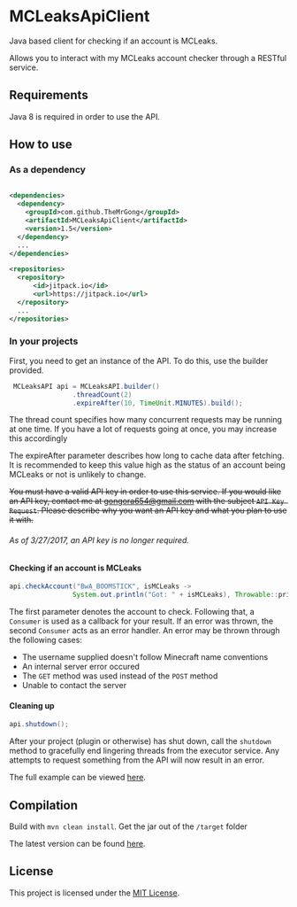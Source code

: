# MCLeaksApiClient
Java based client for checking if an account is MCLeaks.

Allows you to interact with my MCLeaks account checker through a RESTful service.

## Requirements
Java 8 is required in order to use the API.

## How to use

### As a dependency

```xml

<dependencies>
  <dependency>
    <groupId>com.github.TheMrGong</groupId>
    <artifactId>MCLeaksApiClient</artifactId>
    <version>1.5</version>
  </dependency>
  ...
</dependencies>

<repositories>
  <repository>
      <id>jitpack.io</id>
      <url>https://jitpack.io</url>
  </repository>
  ...
</repositories>
```

### In your projects

First, you need to get an instance of the API. To do this, use the builder provided.

```java
 MCLeaksAPI api = MCLeaksAPI.builder()
                .threadCount(2)
                .expireAfter(10, TimeUnit.MINUTES).build();
```

The thread count specifies how many concurrent requests may be running at one time.
  If you have a lot of requests going at once, you may increase this accordingly 

The expireAfter parameter describes how long to cache data after fetching. 
  It is recommended to keep this value high as the status of an account being
   MCLeaks or not is unlikely to change.

~~You must have a valid API key in order to use this service. 
If you would like an API key, contact me at gongora654@gmail.com with the subject `API Key Request`.
  Please describe why you want an API key and what you plan to use it with.~~
###### As of 3/27/2017, an API key is no longer required.

#### Checking if an account is MCLeaks

```java
api.checkAccount("BwA_BOOMSTICK", isMCLeaks ->
                System.out.println("Got: " + isMCLeaks), Throwable::printStackTrace);
```

The first parameter denotes the account to check. Following that, 
a ``Consumer`` is used as a callback for your result. If an error was
thrown, the second ``Consumer`` acts as an error handler. An error
may be thrown through the following cases:

* The username supplied doesn't follow Minecraft name conventions
* An internal server error occured
* The `GET` method was used instead of the `POST` method
* Unable to contact the server

#### Cleaning up

```java
api.shutdown();
```

After your project (plugin or otherwise) has shut down, call the `shutdown` method
to gracefully end lingering threads from the executor service. Any attempts to request
something from the API will now result in an error.

The full example can be viewed [here](example/Example.java).

## Compilation

Build with `mvn clean install`. Get the jar out of the `/target` folder

The latest version can be found [here](https://github.com/TheMrGong/MCLeaksApiClient/releases/latest).


## License

This project is licensed under the [MIT License](LICENSE).